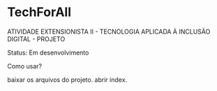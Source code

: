 # TechForAll
ATIVIDADE EXTENSIONISTA II - TECNOLOGIA APLICADA À INCLUSÃO DIGITAL - PROJETO

Status: Em desenvolvimento

Como usar?

 baixar os arquivos do projeto.
 abrir index.

 

